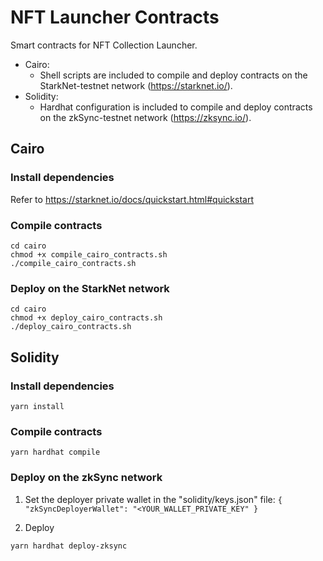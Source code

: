 # NFT Launcher Contracts
Smart contracts for NFT Collection Launcher.

- Cairo:
  - Shell scripts are included to compile and deploy contracts on the StarkNet-testnet network (https://starknet.io/).
- Solidity:
  - Hardhat configuration is included to compile and deploy contracts on the zkSync-testnet network (https://zksync.io/).


## Cairo

### Install dependencies

Refer to https://starknet.io/docs/quickstart.html#quickstart

### Compile contracts


```shell
cd cairo
chmod +x compile_cairo_contracts.sh
./compile_cairo_contracts.sh
```

### Deploy on the StarkNet network

```shell
cd cairo
chmod +x deploy_cairo_contracts.sh
./deploy_cairo_contracts.sh
```

## Solidity

### Install dependencies

```shell
yarn install
```

### Compile contracts

```shell
yarn hardhat compile
```

### Deploy on the zkSync network

1. Set the deployer private wallet in the "solidity/keys.json" file:
`{  "zkSyncDeployerWallet": "<YOUR_WALLET_PRIVATE_KEY" }`

2. Deploy
```shell
yarn hardhat deploy-zksync
```
